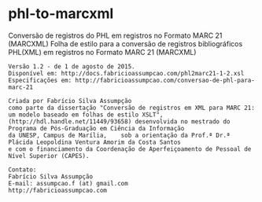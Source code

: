 # phl-to-marcxml
Conversão de registros do PHL em registros no Formato MARC 21 (MARCXML)
	Folha de estilo para a conversão de registros bibliográficos PHL(XML) em registros no Formato MARC 21 (MARCXML)
    
	Versão 1.2 - de 1 de agosto de 2015.
	Disponível em: http://docs.fabricioassumpcao.com/phl2marc21-1-2.xsl 
	Especificações em: http://fabricioassumpcao.com/conversao-de-phl-para-marc-21
	
	Criada por Fabrício Silva Assumpção 
	como parte da dissertação "Conversão de registros em XML para MARC 21: um modelo baseado em folhas de estilo XSLT", 
	(http://hdl.handle.net/11449/93658) desenvolvida no mestrado do Programa de Pós-Graduação em Ciência da Informação
	da UNESP, Campus de Marília, 	sob a orientação da Prof.ª Dr.ª Plácida Leopoldina Ventura Amorim da Costa Santos
	e com o financiamento da Coordenação de Aperfeiçoamento de Pessoal de Nível Superior (CAPES).
	
	Contato: 
	Fabrício Silva Assumpção
	E-mail: assumpcao.f (at) gmail.com
	http://fabricioassumpcao.com
